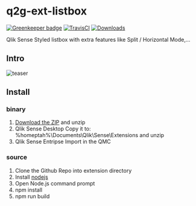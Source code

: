 # q2g-ext-listbox
[![Greenkeeper badge](https://badges.greenkeeper.io/q2g/q2g-ext-listbox.svg)](https://greenkeeper.io/)
[![TravisCI](https://travis-ci.org/q2g/q2g-ext-listbox.svg?branch=master)](https://travis-ci.org/q2g/q2g-ext-listboxe)
[![Downloads](https://m.sense2go.net/downloads.svg?q2g-ext-listbox)](https://m.sense2go.net/extension-package)

Qlik Sense Styled listbox with extra features like Split / Horizontal Mode,...

## Intro

![teaser](https://github.com/q2g/q2g-ext-listbox/raw/master/docs/teaser.gif "Short teaser")

## Install

### binary

1. [Download the ZIP](https://m.sense2go.net/extension-package) and unzip
2. Qlik Sense Desktop
   Copy it to: %homeptah%\Documents\Qlik\Sense\Extensions and unzip
3. Qlik Sense Entripse
   Import in the QMC

### source

1. Clone the Github Repo into extension directory
2. Install [nodejs](https://nodejs.org/)
3. Open Node.js command prompt
4. npm install
5. npm run build
